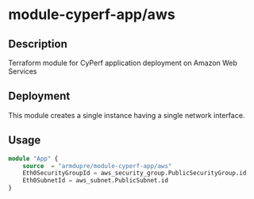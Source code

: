 # module-cyperf-app/aws

## Description
Terraform module for CyPerf application deployment on Amazon Web Services

## Deployment
This module creates a single instance having a single network interface.

## Usage
```tf
module "App" {
	source  = "armdupre/module-cyperf-app/aws"
	Eth0SecurityGroupId = aws_security_group.PublicSecurityGroup.id
	Eth0SubnetId = aws_subnet.PublicSubnet.id
}
```